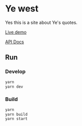 # Ye west

Yes this is a site about Ye's quotes.

[Live demo](https://ye.scidroid.co/)

[API Docs](https://ye.scidroid.co/docs)

## Run

### Develop

```bash
yarn
yarn dev
```

### Build

```bash
yarn
yarn build
yarn start
```

